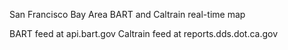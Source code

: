 San Francisco Bay Area BART and Caltrain real-time map

BART feed at api.bart.gov
Caltrain feed at reports.dds.dot.ca.gov


